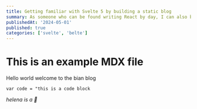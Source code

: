 ```yaml
---
title: Getting familiar with Svelte 5 by building a static blog
summary: As someone who can be found writing React by day, I can also be found writing Svelte by night. Let's get used to the new features of Svelte 5 by building a blog... this blog to be exact.
publishedAt: '2024-05-01'
published: true
categories: ['svelte', 'belte']
---
```


# This is an example MDX file

Hello world welcome to the bian blog

```
var code = "this is a code block
```

_helena is a 🍕_
